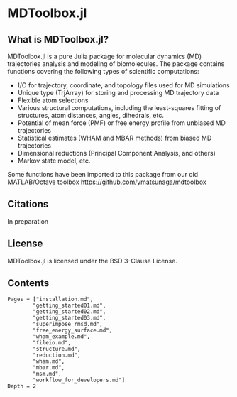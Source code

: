 # MDToolbox.jl

## What is MDToolbox.jl?

MDToolbox.jl is a pure Julia package for molecular dynamics (MD) trajectories analysis and modeling of biomolecules. The package contains functions covering the following types of scientific computations:

- I/O for trajectory, coordinate, and topology files used for MD simulations
- Unique type (TrjArray) for storing and processing MD trajectory data
- Flexible atom selections
- Various structural computations, including the least-squares fitting of structures, atom distances, angles, dihedrals, etc.
- Potential of mean force (PMF) or free energy profile from unbiased MD trajectories
- Statistical estimates (WHAM and MBAR methods) from biased MD trajectories
- Dimensional reductions (Principal Component Analysis, and others)
- Markov state model, etc. 

Some functions have been imported to this package from our old MATLAB/Octave toolbox https://github.com/ymatsunaga/mdtoolbox

## Citations

In preparation

## License

MDToolbox.jl is licensed under the BSD 3-Clause License.

## Contents

```@contents
Pages = ["installation.md",
        "getting_started01.md", 
        "getting_started02.md", 
        "getting_started03.md", 
        "superimpose_rmsd.md",
        "free_energy_surface.md",
        "wham_example.md",
        "fileio.md", 
        "structure.md", 
        "reduction.md", 
        "wham.md", 
        "mbar.md", 
        "msm.md", 
        "workflow_for_developers.md"]
Depth = 2
```


